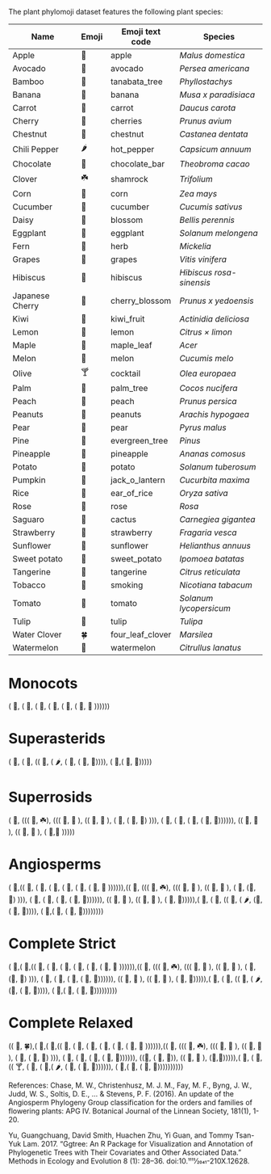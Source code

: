 The plant phylomoji dataset features the following plant species: 

| Name            | Emoji | Emoji text code  | Species                  |
|-----------------|-------|------------------|--------------------------|
| Apple           | 🍎     | apple            | *Malus domestica*        |
| Avocado         | 🥑     | avocado          | *Persea americana*       |
| Bamboo          | 🎋     | tanabata_tree    | *Phyllostachys*          |
| Banana          | 🍌     | banana           | *Musa x paradisiaca*     |
| Carrot          | 🥕     | carrot           | *Daucus carota*          |
| Cherry          | 🍒     | cherries         | *Prunus avium*           |
| Chestnut        | 🌰     | chestnut         | *Castanea dentata*       |
| Chili Pepper    | 🌶️     | hot_pepper       | *Capsicum annuum*        |
| Chocolate       | 🍫     | chocolate_bar    | *Theobroma cacao*        |
| Clover          | ☘️     | shamrock         | *Trifolium*              |
| Corn            | 🌽     | corn             | *Zea mays*               |
| Cucumber        | 🥒     | cucumber         | *Cucumis sativus*        |
| Daisy           | 🌼     | blossom          | *Bellis perennis*        |
| Eggplant        | 🍆     | eggplant         | *Solanum melongena*      |
| Fern            | 🌿     | herb             | *Mickelia*               |
| Grapes          | 🍇     | grapes           | *Vitis vinifera*         |
| Hibiscus        | 🌺     | hibiscus         | *Hibiscus rosa-sinensis* |
| Japanese Cherry | 🌸     | cherry_blossom   | *Prunus x yedoensis*     |
| Kiwi            | 🥝     | kiwi_fruit       | *Actinidia deliciosa*    |
| Lemon           | 🍋     | lemon            | *Citrus × limon*         |
| Maple           | 🍁     | maple_leaf       | *Acer*                   |
| Melon           | 🍈     | melon            | *Cucumis melo*           |
| Olive           | 🍸️     | cocktail         | *Olea europaea*          |
| Palm            | 🌴     | palm_tree        | *Cocos nucifera*         |
| Peach           | 🍑     | peach            | *Prunus persica*         |
| Peanuts         | 🥜     | peanuts          | *Arachis hypogaea*       |
| Pear            | 🍐     | pear             | *Pyrus malus*            |
| Pine            | 🌲     | evergreen_tree   | *Pinus*                  |
| Pineapple       | 🍍     | pineapple        | *Ananas comosus*         |
| Potato          | 🥔     | potato           | *Solanum tuberosum*      |
| Pumpkin         | 🎃     | jack_o_lantern   | *Cucurbita maxima*       |
| Rice            | 🌾     | ear_of_rice      | *Oryza sativa*           |
| Rose            | 🌹     | rose             | *Rosa*                   |
| Saguaro         | 🌵     | cactus           | *Carnegiea gigantea*     |
| Strawberry      | 🍓     | strawberry       | *Fragaria vesca*         |
| Sunflower       | 🌻     | sunflower        | *Helianthus annuus*      |
| Sweet potato    | 🍠     | sweet_potato     | *Ipomoea batatas*        |
| Tangerine       | 🍊     | tangerine        | *Citrus reticulata*      |
| Tobacco         | 🚬     | smoking          | *Nicotiana tabacum*      |
| Tomato          | 🍅     | tomato           | *Solanum lycopersicum*   |
| Tulip           | 🌷     | tulip            | *Tulipa*                 |
| Water Clover    | 🍀     | four_leaf_clover | *Marsilea*               |
| Watermelon      | 🍉     | watermelon       | *Citrullus lanatus*      |

# Monocots

( 🌷, ( 🌴, ( 🍌, ( 🍍, ( 🌽, ( 🎋, 🌾 )))))) 

# Superasterids

( 🌵, ( 🥝, (( 🍠, ( 🌶️, ( 🍆, ( 🥔, 🍅)))), ( 🥕,( 🌻, 🌼))))) 

# Superrosids

( 🍇, ((( 🥜, ☘️), ((( 🌹, 🍓 ), (( 🍎, 🍐 ), ( 🍑, ( 🌸, 🍒) ))), ( 🌰, ( 🎃, ( 🍉, ( 🥒, 🍈)))))), (( 🌺, 🥦 ), (( 🍊, 🍋 ), ( 🍁,🥭 )))))

# Angiosperms

( 🥑,(( 🌷, ( 🌴, ( 🍌, ( 🍍, ( 🌽, ( 🎋, 🌾 )))))),(( 🍇, ((( 🥜, ☘️), ((( 🌹, 🍓 ), (( 🍎, 🍐 ), ( 🍑, (🌸, 🍒) ))), ( 🌰, ( 🎃, ( 🍉, ( 🥒, 🍈)))))), (( 🌺, 🥦 ), (( 🍊, 🍋 ), ( 🍁, 🥭))))),( 🌵, ( 🥝, (( 🍠, ( 🌶️, (🍆, ( 🥔, 🍅)))), ( 🥕,( 🥬, ( 🌻, 🌼)))))))) 

# Complete Strict

( 🌲,( 🥑,(( 🌷, ( 🌴, ( 🍌, ( 🍍, ( 🌽, ( 🎋, 🌾 )))))),(( 🍇, ((( 🥜, ☘️), ((( 🌹, 🍓 ), (( 🍎, 🍐 ), ( 🍑, (🌸, 🍒) ))), ( 🌰, ( 🎃, ( 🍉, ( 🥒, 🍈)))))), (( 🌺, 🥦 ), (( 🍊, 🍋 ), ( 🍁, 🥭))))),( 🌵, ( 🥝, (( 🍠, ( 🌶️, (🍆, ( 🥔, 🍅)))), ( 🥕,( 🥬, ( 🌻, 🌼)))))))))

# Complete Relaxed

(( 🌿, 🍀),( 🌲,( 🥑,(( 🌷, ( 🌴, ( 🍌, ( 🍍, ( 🌽, ( 🎋, 🌾 )))))),(( 🍇, ((( 🥜, ☘️), ((( 🌹, 🍓 ), (( 🍎, 🍐 ), ( 🍑, ( 🌸, 🍒) ))), ( 🌰, ( 🎃, ( 🍉, ( 🥒, 🍈)))))), ((🥦, ( 🌺, 🍫)), (( 🍊, 🍋 ), (🍁,🥭))))),( 🌵, ( 🥝,(( 🍸️, ( 🍠, ( 🚬,( 🌶️, ( 🍆, ( 🥔, 🍅)))))), ( 🥕,( 🥬, ( 🌻, 🌼))))))))))


 References: 
 Chase, M. W., Christenhusz, M. J. M., Fay, M. F., Byng, J. W., Judd, W. S., Soltis, D. E., ... & Stevens, P. F. (2016). An update of the Angiosperm Phylogeny Group classification for the orders and families of flowering plants: APG IV. Botanical Journal of the Linnean Society, 181(1), 1-20.
 
 Yu, Guangchuang, David Smith, Huachen Zhu, Yi Guan, and Tommy Tsan-Yuk Lam. 2017. “Ggtree: An R Package for Visualization and Annotation of Phylogenetic Trees with Their Covariates and Other Associated Data.” Methods in Ecology and Evolution 8 (1): 28–36. doi:10.1111⁄2041-210X.12628.


